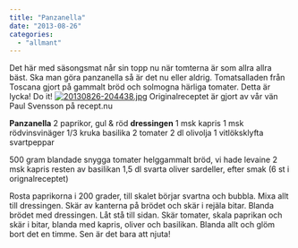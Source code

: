 ```yaml
---
title: "Panzanella"
date: "2013-08-26"
categories: 
  - "allmant"
---
```


Det här med säsongsmat når sin topp nu när tomterna är som allra allra bäst. Ska man göra panzanella så är det nu eller aldrig. Tomatsalladen från Toscana gjort på gammalt bröd och solmogna härliga tomater. Detta är lycka! Do it! [![20130826-204438.jpg](images/20130826-204438.jpg)](http://import.local/wp-content/uploads/2013/08/20130826-204438.jpg) Originalreceptet är gjort av vår vän Paul Svensson på recept.nu

**Panzanella** 2 paprikor, gul & röd **dressingen** 1 msk kapris 1 msk rödvinsvinäger 1/3 kruka basilika 2 tomater 2 dl olivolja 1 vitlöksklyfta svartpeppar

500 gram blandade snygga tomater helggammalt bröd, vi hade levaine 2 msk kapris resten av basilikan 1,5 dl svarta oliver sardeller, efter smak (6 st i orignalreceptet)

Rosta paprikorna i 200 grader, till skalet börjar svartna och bubbla. Mixa allt till dressingen. Skär av kanterna på brödet och skär i rejäla bitar. Blanda brödet med dressingen. Låt stå till sidan. Skär tomater, skala paprikan och skär i bitar, blanda med kapris, oliver och basilikan. Blanda allt och glöm bort det en timme. Sen är det bara att njuta!
